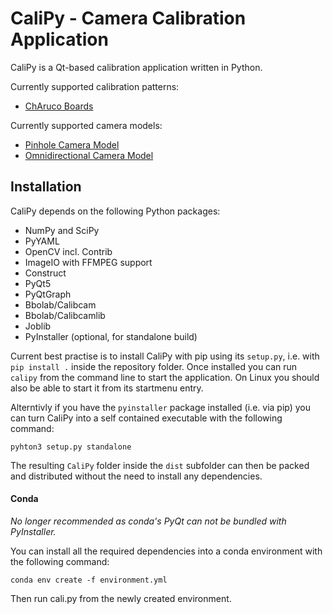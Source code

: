 CaliPy - Camera Calibration Application
=======================================

CaliPy is a Qt-based calibration application written in Python.

Currently supported calibration patterns:

  - [ChAruco Boards](https://docs.opencv.org/3.4.6/da/d13/tutorial_aruco_calibration.html)

Currently supported camera models:

  - [Pinhole Camera Model](https://docs.opencv.org/3.4.6/d9/d0c/group__calib3d.html#details)
  - [Omnidirectional Camera Model](https://docs.opencv.org/3.4.6/d3/ddc/group__ccalib.html)

Installation
------------

CaliPy depends on the following Python packages:

  - NumPy and SciPy
  - PyYAML
  - OpenCV incl. Contrib
  - ImageIO with FFMPEG support
  - Construct
  - PyQt5
  - PyQtGraph
  - Bbolab/Calibcam
  - Bbolab/Calibcamlib
  - Joblib
  - PyInstaller (optional, for standalone build)

Current best practise is to install CaliPy with pip using its ```setup.py```, i.e. with ```pip install .``` inside the repository folder. Once installed you can run ```calipy``` from the command line to start the application. On Linux you should also be able to start it from its startmenu entry.

Alterntivly if you have the ```pyinstaller``` package installed (i.e. via pip) you can turn CaliPy into a self contained executable with the following command:

    pyhton3 setup.py standalone

The resulting ```CaliPy``` folder inside the ```dist``` subfolder can then be packed and distributed without the need to install any dependencies.

#### Conda

_No longer recommended as conda's PyQt can not be bundled with PyInstaller._

You can install all the required dependencies into a conda environment with the following command:

    conda env create -f environment.yml

Then run cali.py from the newly created environment.
